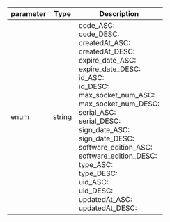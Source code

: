 | parameter | Type | Description |
| ----------- | ----------- |----------- |
| enum  |  string  | code_ASC: <br/>code_DESC: <br/>createdAt_ASC: <br/>createdAt_DESC: <br/>expire_date_ASC: <br/>expire_date_DESC: <br/>id_ASC: <br/>id_DESC: <br/>max_socket_num_ASC: <br/>max_socket_num_DESC: <br/>serial_ASC: <br/>serial_DESC: <br/>sign_date_ASC: <br/>sign_date_DESC: <br/>software_edition_ASC: <br/>software_edition_DESC: <br/>type_ASC: <br/>type_DESC: <br/>uid_ASC: <br/>uid_DESC: <br/>updatedAt_ASC: <br/>updatedAt_DESC:    |